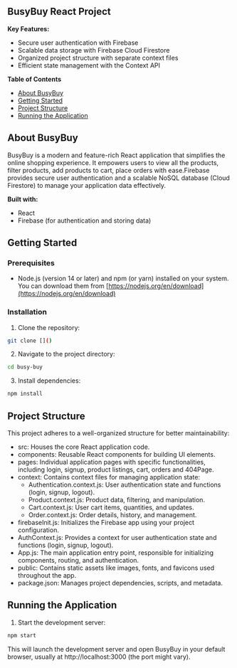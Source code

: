 ## BusyBuy React Project

**Key Features:**

- Secure user authentication with Firebase
- Scalable data storage with Firebase Cloud Firestore
- Organized project structure with separate context files
- Efficient state management with the Context API

**Table of Contents**

- [About BusyBuy](#about-busybuy)
- [Getting Started](#getting-started)
- [Project Structure](#project-structure)
- [Running the Application](#running-the-application)

## About BusyBuy

BusyBuy is a modern and feature-rich React application that simplifies the online shopping experience. It empowers users to view all the products, filter products, add products to cart, place orders with ease.Firebase provides secure user authentication and a scalable NoSQL database (Cloud Firestore) to manage your application data effectively.

**Built with:**

- React
- Firebase (for authentication and storing data)

## Getting Started

### Prerequisites

- Node.js (version 14 or later) and npm (or yarn) installed on your system. You can download them from [https://nodejs.org/en/download](https://nodejs.org/en/download)

### Installation

1. Clone the repository:

```bash
git clone []()
```

2. Navigate to the project directory:

```bash
cd busy-buy
```

3. Install dependencies:

```bash
npm install
```

## Project Structure

This project adheres to a well-organized structure for better maintainability:

- src: Houses the core React application code.
- components: Reusable React components for building UI elements.
- pages: Individual application pages with specific functionalities, including login, signup, product listings, cart, orders and 404Page.
- context: Contains context files for managing application state:
  - Authentication.context.js: User authentication state and functions (login, signup, logout).
  - Product.context.js: Product data, filtering, and manipulation.
  - Cart.context.js: User cart items, quantities, and updates.
  - Order.context.js: Order details, history, and management.
- firebaseInit.js: Initializes the Firebase app using your project configuration.
- AuthContext.js: Provides a context for user authentication state and functions (login, signup, logout).
- App.js: The main application entry point, responsible for initializing components, routing, and authentication.
- public: Contains static assets like images, fonts, and favicons used throughout the app.
- package.json: Manages project dependencies, scripts, and metadata.

## Running the Application

1. Start the development server:

```bash
npm start
```

This will launch the development server and open BusyBuy in your default browser, usually at http://localhost:3000 (the port might vary).
